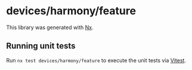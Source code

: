 # devices/harmony/feature

This library was generated with [Nx](https://nx.dev).

## Running unit tests

Run `nx test devices/harmony/feature` to execute the unit tests via [Vitest](https://vitest.dev/).
